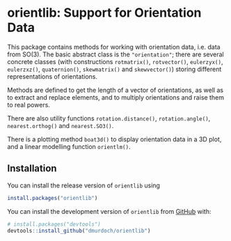
<!-- README.md is generated from README.Rmd. Please edit that file -->

# orientlib: Support for Orientation Data

This package contains methods for working with orientation data, i.e.
data from SO(3). The basic abstract class is the `"orientation"`; there
are several concrete classes (with constructions `rotmatrix()`,
`rotvector()`, `eulerzyx()`, `eulerzxz()`, `quaternion()`,
`skewmatrix()` and `skewvector()`) storing different representations of
orientations.

Methods are defined to get the length of a vector of orientations, as
well as to extract and replace elements, and to multiply orientations
and raise them to real powers.

There are also utility functions `rotation.distance()`,
`rotation.angle()`, `nearest.orthog()` and `nearest.SO3()`.

There is a plotting method `boat3d()` to display orientation data in a
3D plot, and a linear modelling function `orientlm()`.

## Installation

You can install the release version of `orientlib` using

``` r
install.packages("orientlib")
```

You can install the development version of `orientlib` from
[GitHub](https://github.com/) with:

``` r
# install.packages("devtools")
devtools::install_github("dmurdoch/orientlib")
```
